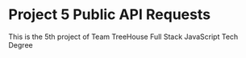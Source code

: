 # Project 5 Public API Requests
 This is the 5th project of Team TreeHouse Full Stack JavaScript Tech Degree
